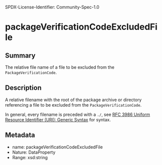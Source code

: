 SPDX-License-Identifier: Community-Spec-1.0

# packageVerificationCodeExcludedFile

## Summary

The relative file name of a file to be excluded from the
`PackageVerificationCode`.

## Description

A relative filename with the root of the package archive or directory
referencing a file to be excluded from the `PackageVerificationCode`.

In general, every filename is preceded with a `./`, see
[RFC 3986 Uniform Resource Identifier (URI): Generic Syntax](https://datatracker.ietf.org/doc/rfc3986)
for syntax.

## Metadata

- name: packageVerificationCodeExcludedFile
- Nature: DataProperty
- Range: xsd:string
